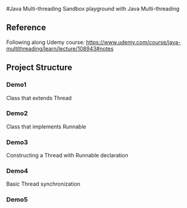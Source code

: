 #Java Multi-threading
Sandbox playground with Java Multi-threading

## Reference
Following along Udemy course:
https://www.udemy.com/course/java-multithreading/learn/lecture/108943#notes

## Project Structure
### Demo1
Class that extends Thread
### Demo2
Class that implements Runnable
### Demo3
Constructing a Thread with Runnable declaration
### Demo4
Basic Thread synchronization
### Demo5

